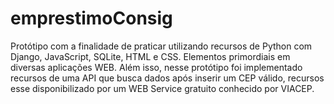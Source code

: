 # emprestimoConsig
Protótipo com a finalidade de praticar utilizando recursos de Python com Django, JavaScript, SQLite, HTML e CSS. Elementos primordiais em diversas aplicações WEB. Além isso, nesse protótipo foi implementado recursos de uma API que busca dados após inserir um CEP válido, recursos esse disponibilizado por um WEB Service gratuito conhecido por VIACEP.

